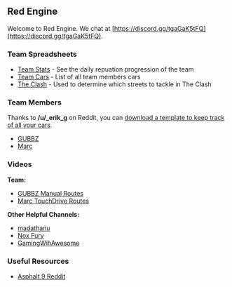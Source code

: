 ## Red Engine

Welcome to Red Engine. We chat at [https://discord.gg/tgaGaK5tFQ](https://discord.gg/tgaGaK5tFQ).

### Team Spreadsheets

- [Team Stats](https://docs.google.com/spreadsheets/d/13BRaVA_Wl3C60mWBpe9sQ23FSMWrdbhKVISmwB_lpgs/edit) - See the daily repuation progression of the team
- [Team Cars](https://docs.google.com/spreadsheets/d/19D8S-W2KkV-CWv6r6EMFNP0PsjQVmeCL2vXlvOXOgjM/edit) - List of all team members cars
- [The Clash](https://docs.google.com/spreadsheets/d/1mQrQhcVZ1dYGJXSoJ_3L6gTnXpybVdz7DCI79h2oulc/edit) - Used to determine which streets to tackle in The Clash

### Team Members

Thanks to **/u/_erik_g** on Reddit, you can [download a template to keep track of all your cars](https://www.reddit.com/r/Asphalt9/comments/u889a3/if_you_want_an_asphalt_9_spreadsheet_to_call_your/).

- [GUBBZ](https://docs.google.com/spreadsheets/d/19HmWNH91rV0rp8lox50Md16gFWtSI44kxmQnLlFcsAo/edit)
- [Marc](https://docs.google.com/spreadsheets/d/1kwQ0wCYngeSzR8yXBwWa6HnY3Qdo2xNWLLiy-ThUg5M/edit)

### Videos

**Team:**

- [GUBBZ Manual Routes](https://www.youtube.com/channel/UCXuTx3EpfqMw3U8TGrflOtg/playlists)
- [Marc TouchDrive Routes](https://www.youtube.com/channel/UCYeQt7SeAdx42fkd_9qPIOA/playlists)

**Other Helpful Channels:**

- [madathanu](https://www.youtube.com/c/madathanu/featured)
- [Nox Fury](https://www.youtube.com/channel/UC0FF-WyWwfJmn6ViQhqF6QA)
- [GamingWihAwesome](https://www.youtube.com/c/GamingWithAwesome)

### Useful Resources

- [Asphalt 9 Reddit](https://www.reddit.com/r/Asphalt9/)
